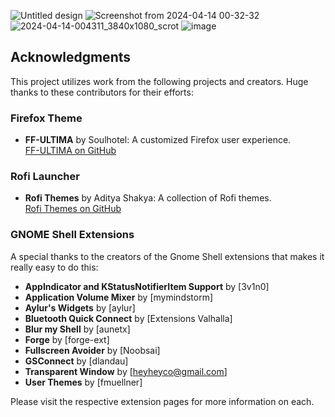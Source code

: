 ![Untitled design](https://github.com/newcharhuso/unix-porn/assets/83580410/6030788b-6418-4eb1-a1a6-4fcf929cb060)
![Screenshot from 2024-04-14 00-32-32](https://github.com/newcharhuso/unix-porn/assets/83580410/bc067a1b-52f9-437e-90a4-7121b04374f5)
![2024-04-14-004311_3840x1080_scrot](https://github.com/newcharhuso/unix-porn/assets/83580410/f43520a5-20e0-4811-9832-f479303ac131)
![image](https://github.com/newcharhuso/unix-porn/assets/83580410/03e701e7-74e0-46d4-a7de-255d2ac33332)


## Acknowledgments

This project utilizes work from the following projects and creators. Huge thanks to these contributors for their efforts:

### Firefox Theme
- **FF-ULTIMA** by Soulhotel: A customized Firefox user experience.  
  [FF-ULTIMA on GitHub](https://github.com/soulhotel/FF-ULTIMA)

### Rofi Launcher
- **Rofi Themes** by Aditya Shakya: A collection of Rofi themes.  
  [Rofi Themes on GitHub](https://github.com/adi1090x/rofi)

### GNOME Shell Extensions
A special thanks to the creators of the Gnome Shell extensions that makes it really easy to do this:

- **AppIndicator and KStatusNotifierItem Support** by [3v1n0]
- **Application Volume Mixer** by [mymindstorm]
- **Aylur's Widgets** by [aylur]
- **Bluetooth Quick Connect** by [Extensions Valhalla]
- **Blur my Shell** by [aunetx]
- **Forge** by [forge-ext]
- **Fullscreen Avoider** by [Noobsai]
- **GSConnect** by [dlandau]
- **Transparent Window** by [heyheyco@gmail.com]
- **User Themes** by [fmuellner]

Please visit the respective extension pages for more information on each.

